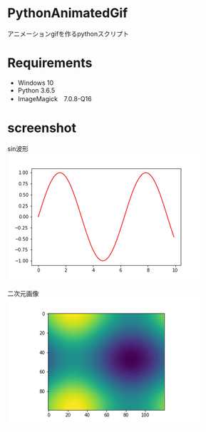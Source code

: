 # PythonAnimatedGif
アニメーションgifを作るpythonスクリプト

# Requirements
<ul>
<li>Windows 10
<li>Python 3.6.5</li>
<li>ImageMagick　7.0.8-Q16</li>
</ul>

# screenshot
sin波形<br>
![screenshot](https://github.com/fukuzai/PythonAnimatedGif/blob/master/anim_sin_wave.gif)

二次元画像<br>
![screenshot](https://github.com/fukuzai/PythonAnimatedGif/blob/master/anim_dinamic_image.gif)

